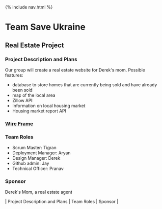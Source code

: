 {% include nav.html %}
# Team Save Ukraine
## Real Estate Project
### Project Description and Plans
Our group will create a real estate website for Derek's mom. Possible features:
- database to store homes that are currently being sold and have already been sold
- map of the local area
- Zillow API
- Information on local housing market
- Housing market report API
### [Wire Frame](https://user-images.githubusercontent.com/89666148/158116333-8be72e38-3c38-4c2d-b1ab-c5c69a0c1af8.jpeg)
### Team Roles
- Scrum Master: Tigran
- Deployment Manager: Aryan
- Design Manager: Derek
- Github admin: Jay
- Technical Officer: Pranav
### Sponsor
Derek's Mom, a real estate agent

| Project Description and Plans | Team Roles | Sponsor |

